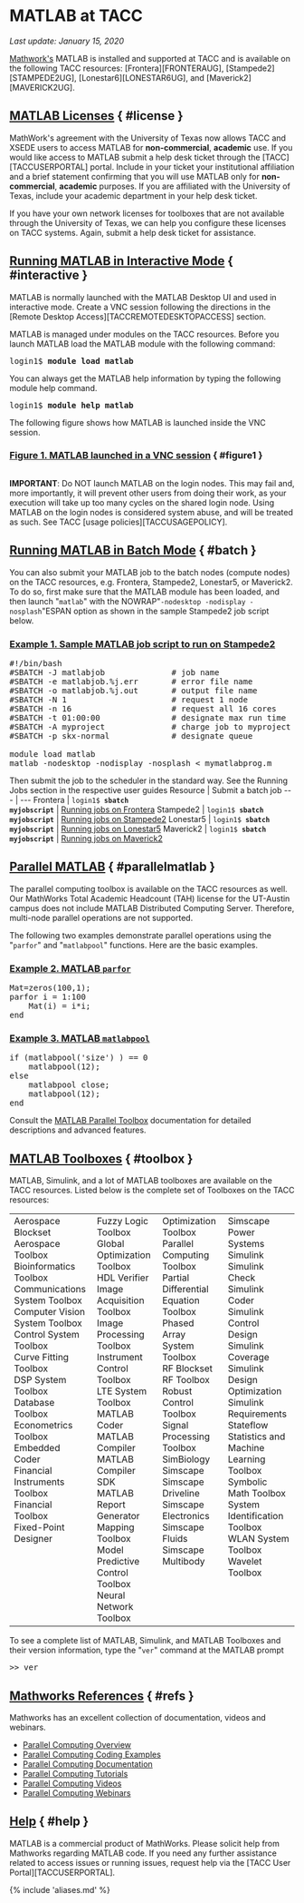 # MATLAB at TACC
*Last update: January 15, 2020* 

[Mathwork's](https://www.mathworks.com/) MATLAB is installed and supported at TACC and is available on the following TACC resources: [Frontera][FRONTERAUG], [Stampede2][STAMPEDE2UG], [Lonestar6][LONESTAR6UG], and [Maverick2][MAVERICK2UG].  

## [MATLAB Licenses](#license) { #license }

MathWork's agreement with the University of Texas now allows TACC and XSEDE users to access MATLAB for **non-commercial**, **academic** use. If you would like access to MATLAB submit a help desk ticket through the [TACC][TACCUSERPORTAL]  portal. Include in your ticket your institutional affiliation and a brief statement confirming that you will use MATLAB only for **non-commercial**, **academic** purposes. If you are affiliated with the University of Texas, include your academic department in your help desk ticket.

If you have your own network licenses for toolboxes that are not available through the University of Texas, we can help you configure these licenses on TACC systems. Again, submit a help desk ticket for assistance.

## [Running MATLAB in Interactive Mode](#interactive) { #interactive }

MATLAB is normally launched with the MATLAB Desktop UI and used in interactive mode. Create a VNC session following the directions in the [Remote Desktop Access][TACCREMOTEDESKTOPACCESS] section.  


MATLAB is managed under modules on the TACC resources. Before you launch MATLAB load the MATLAB module with the following command:
<pre class="cmd-line">login1$ <b>module load matlab</b></pre>
You can always get the MATLAB help information by typing the following module help command.
<pre class="cmd-line">login1$ <b>module help matlab</b></pre>

The following figure shows how MATLAB is launched inside the VNC session.

### [Figure 1. MATLAB launched in a VNC session](#figure1) { #figure1 }

<img alt="" src="../../imgs/software/MATLAB-1.png">

**IMPORTANT**: Do NOT launch MATLAB on the login nodes. This may fail and, more importantly, it will prevent other users from doing their work, as your execution will take up too many cycles on the shared login node. Using MATLAB on the login nodes is considered system abuse, and will be treated as such.  See TACC [usage policies][TACCUSAGEPOLICY].

## [Running MATLAB in Batch Mode](#batch) { #batch }

You can also submit your MATLAB job to the batch nodes (compute nodes) on the TACC resources, e.g. Frontera, Stampede2, Lonestar5, or Maverick2. To do so, first make sure that the MATLAB module has been loaded, and then launch "`matlab`" with the NOWRAP"`-nodesktop -nodisplay -nosplash`"ESPAN option as shown in the sample Stampede2 job script below.

### [Example 1. Sample MATLAB job script to run on Stampede2](#example1)

<pre class="job-script">
#!/bin/bash
#SBATCH -J matlabjob              # job name
#SBATCH -e matlabjob.%j.err       # error file name 
#SBATCH -o matlabjob.%j.out       # output file name 
#SBATCH -N 1                      # request 1 node
#SBATCH -n 16                     # request all 16 cores 
#SBATCH -t 01:00:00               # designate max run time 
#SBATCH -A myproject              # charge job to myproject 
#SBATCH -p skx-normal             # designate queue 

module load matlab
matlab -nodesktop -nodisplay -nosplash &lt; mymatlabprog.m</pre>

Then submit the job to the scheduler in the standard way. See the Running Jobs section in the respective user guides
Resource | Submit a batch job
--- | ---
Frontera | <code>login1$ <b>sbatch myjobscript</b></code>
| <a href="https://fronteraweb.tacc.utexas.edu/user-guide/running/">Running jobs on Frontera</a>
Stampede2 | <code>login1$ <b>sbatch myjobscript</b></code> | <a href="https://portal.tacc.utexas.edu/user-guides/stampede2#running">Running jobs on Stampede2</a>
Lonestar5 | <code>login1$ <b>sbatch myjobscript</b></code> | <a href="https://portal.tacc.utexas.edu/user-guides/lonestar5#running">Running jobs on Lonestar5</a>
Maverick2 | <code>login1$ <b>sbatch myjobscript</b></code> | <a href="https://portal.tacc.utexas.edu/user-guides/maverick2#running">Running jobs on Maverick2</a>

## [Parallel MATLAB](#parallelmatlab) { #parallelmatlab }

The parallel computing toolbox is available on the TACC resources as well.  Our MathWorks Total Academic Headcount (TAH) license for the UT-Austin campus does not include MATLAB Distributed Computing Server. Therefore, multi-node parallel operations are not supported.

The following two examples demonstrate parallel operations using the "`parfor`" and "`matlabpool`" functions. Here are the basic examples.

### [Example 2. MATLAB `parfor`](#example2)
<pre>
Mat=zeros(100,1);
parfor i = 1:100
&nbsp;&nbsp;&nbsp;&nbsp;Mat(i) = i*i;
end</pre>

### [Example 3. MATLAB `matlabpool`](#example3)

<pre>
if (matlabpool('size') ) == 0 
&nbsp;&nbsp;&nbsp;&nbsp;matlabpool(12);
else
&nbsp;&nbsp;&nbsp;&nbsp;matlabpool close;
&nbsp;&nbsp;&nbsp;&nbsp;matlabpool(12);
end</pre>

Consult the [MATLAB Parallel Toolbox](https://www.mathworks.com/products/parallel-computing.html) documentation for detailed descriptions and advanced features.

## [MATLAB Toolboxes](#toolbox) { #toolbox } 

MATLAB, Simulink, and a lot of MATLAB toolboxes are available on the TACC resources.  Listed below is the complete set of Toolboxes on the TACC resources:

<table><tr>
<td valign="top"> Aerospace Blockset<br>Aerospace Toolbox<br>Bioinformatics Toolbox<br>Communications System Toolbox<br>Computer Vision System Toolbox<br>Control System Toolbox<br>Curve Fitting Toolbox<br>DSP System Toolbox<br>Database Toolbox<br>Econometrics Toolbox<br>Embedded Coder<br>Financial Instruments Toolbox<br>Financial Toolbox<br>Fixed-Point Designer</td>

<td valign="top"> Fuzzy Logic Toolbox <br>Global Optimization Toolbox <br>HDL Verifier <br>Image Acquisition Toolbox <br>Image Processing Toolbox <br>Instrument Control Toolbox <br>LTE System Toolbox <br>MATLAB Coder <br>MATLAB Compiler <br>MATLAB Compiler SDK <br>MATLAB Report Generator <br>Mapping Toolbox <br>Model Predictive Control Toolbox <br>Neural Network Toolbox</td>

<td valign="top"> Optimization Toolbox <br>Parallel Computing Toolbox <br>Partial Differential Equation Toolbox <br>Phased Array System Toolbox <br>RF Blockset <br>RF Toolbox <br>Robust Control Toolbox <br>Signal Processing Toolbox <br>SimBiology <br>Simscape <br>Simscape Driveline <br>Simscape Electronics <br>Simscape Fluids <br>Simscape Multibody</td>

<td valign="top"> Simscape Power Systems <br>Simulink <br>Simulink Check <br>Simulink Coder <br>Simulink Control Design <br>Simulink Coverage <br>Simulink Design Optimization                          <br>Simulink Requirements <br>Stateflow <br>Statistics and Machine Learning Toolbox <br>Symbolic Math Toolbox <br>System Identification Toolbox <br>WLAN System Toolbox <br>Wavelet Toolbox</td></tr></table>


To see a complete list of MATLAB, Simulink, and MATLAB Toolboxes and their version information, type the "`ver`" command at the MATLAB prompt

<pre>>> ver</pre>

## [Mathworks References](#refs) { #refs }

Mathworks has an excellent collection of documentation, videos and webinars.

* [Parallel Computing Overview](https://www.mathworks.com/products/parallel-computing.html)
* [Parallel Computing Coding Examples](https://www.mathworks.com/products/parallel-computing/code-examples.html)
* [Parallel Computing Documentation](https://www.mathworks.com/help/distcomp/index.html)
* [Parallel Computing Tutorials](https://www.mathworks.com/videos/series/parallel-and-gpu-computing-tutorials-97719.html)
* [Parallel Computing Videos](https://www.mathworks.com/products/parallel-computing/videos.html)
* [Parallel Computing Webinars](https://www.mathworks.com/products/parallel-computing/webinars.html)

## [Help](#help) { #help } 

MATLAB is a commercial product of MathWorks. Please solicit help from Mathworks regarding MATLAB code. If you need any further assistance related to access issues or running issues, request help via the [TACC User Portal][TACCUSERPORTAL].

{% include 'aliases.md' %}
